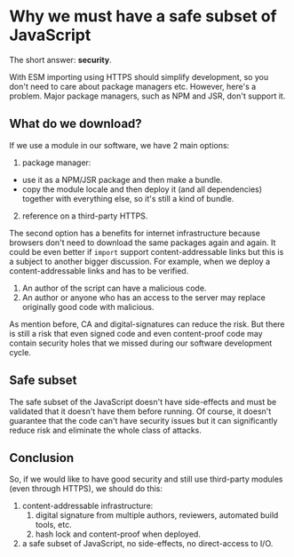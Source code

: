# Why we must have a safe subset of JavaScript

The short answer: **security**.

With ESM importing using HTTPS should simplify development, so you don't need to care about package managers etc. However, here's a problem.
Major package managers, such as NPM and JSR, don't support it.

## What do we download?

If we use a module in our software, we have 2 main options:

1. package manager:
  - use it as a NPM/JSR package and then make a bundle.
  - copy the module locale and then deploy it (and all dependencies) together with everything else, so it's still a kind of bundle.
2. reference on a third-party HTTPS.

The second option has a benefits for internet infrastructure because browsers don't need to download the same packages again and again. It could be even better if `import` support content-addressable links but this is a subject to another bigger discussion. For example, when we deploy a content-addressable links and has to be verified.

1. An author of the script can have a malicious code.
2. An author or anyone who has an access to the server may replace originally good code with malicious.

As mention before, CA and digital-signatures can reduce the risk. But there is still a risk that even signed code and even content-proof code may contain security holes that we missed during our software development cycle.

## Safe subset

The safe subset of the JavaScript doesn't have side-effects and must be validated that it doesn't have them before running. Of course, it doesn't guarantee that the code can't have security issues but it can significantly reduce risk and eliminate the whole class of attacks.

## Conclusion

So, if we would like to have good security and still use third-party modules (even through HTTPS), we should do this:

1. content-addressable infrastructure:
    1. digital signature from multiple authors, reviewers, automated build tools, etc.
    2. hash lock and content-proof when deployed.
2. a safe subset of JavaScript, no side-effects, no direct-access to I/O.
